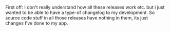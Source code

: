 First off: I don't really understand how all these releases work etc. but i just wanted to be able to have a type-of changelog to my development. So source code stuff in all those releases have nothing in them, its just changes I've done to my app.
